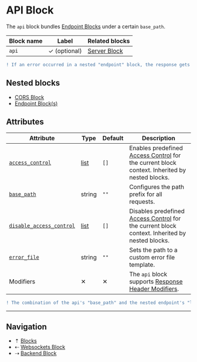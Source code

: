 # API Block

The `api` block bundles [Endpoint Blocks](endpoint.md) under a certain `base_path`.

| Block name | Label               | Related blocks |
| ---------- | ------------------- | -------------- |
| `api`      | &#10003; (optional) | [Server Block](server.md) |

```diff
! If an error occurred in a nested "endpoint" block, the response gets processed as JSON error with an error body payload. This can be customized via the "error_file" attribute.
```

## Nested blocks

* [CORS Block](cors.md)
* [Endpoint Block(s)](endpoint.md)

## Attributes

| Attribute                                    | Type                            | Default     | Description |
| -------------------------------------------- | ------------------------------- | ----------- | ----------- |
| [`access_control`](../attributes.md)         | [list](../config-types.md#list) | `[]`        | Enables predefined [Access Control](../access-control.md) for the current block context. Inherited by nested blocks. |
| [`base_path`](../attributes.md)              | string                          | `""`        | Configures the path prefix for all requests. |
| [`disable_access_control`](../attributes.md) | [list](../config-types.md#list) | `[]`        | Disables predefined [Access Control](../access-control.md) for the current block context. Inherited by nested blocks. |
| [`error_file`](../attributes.md)             | string                          | `""`        | Sets the path to a custom error file template. |
| Modifiers                                    | &#10005;                        | &#10005;    | The `api` block supports [Response Header Modifiers](../modifiers.md#response-header-modifiers). |

```diff
! The combination of the api's "base_path" and the nested endpoint's "label" must be unique.
```

-----

## Navigation

* &#8673; [Blocks](../blocks.md)
* &#8672; [Websockets Block](websockets.md)
* &#8674; [Backend Block](backend.md)
